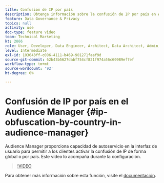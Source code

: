 ```yaml
---
title: Confusión de IP por país
description: Obtenga información sobre la confusión de IP por país en Audience Manager. Esta aplicación proporciona capacidad de autoservicio en la interfaz de usuario para permitir a los clientes activar la confusión de IP globalmente o por país. Este vídeo lo acompaña durante la configuración.
feature: Data Governance & Privacy
topics: null
activity: use
doc-type: feature video
team: Technical Marketing
kt: 2866
role: User, Developer, Data Engineer, Architect, Data Architect, Admin, Leader
level: Intermediate
exl-id: 103643ff-c006-4111-b469-901271faaf9d
source-git-commit: 62b43b5627dabf754cf821f974a56c60989ef7ef
workflow-type: tm+mt
source-wordcount: '92'
ht-degree: 0%

---
```


# Confusión de IP por país en el Audience Manager {#ip-obfuscation-by-country-in-audience-manager}

Audience Manager proporciona capacidad de autoservicio en la interfaz de usuario para permitir a los clientes activar la confusión de IP de forma global o por país. Este vídeo lo acompaña durante la configuración.

>[!VIDEO](https://video.tv.adobe.com/v/27218/?quality=9)

Para obtener más información sobre esta función, visite el [documentación](https://experiencecloud.adobe.com/resources/help/en_US/aam/ip-obfuscation.html).
